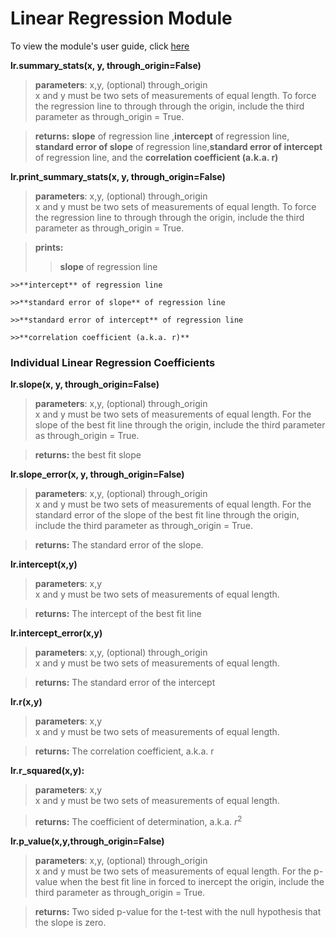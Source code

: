 
# Linear Regression Module 

To view the module's user guide, click [here](http://http://daverosenman.com/linear-regression-user-guide.html)


**lr.summary_stats(x, y, through_origin=False)** 

>**parameters**: x,y, (optional) through_origin <br>
x and y must be two sets of measurements of equal length. To force the regression line to through through the origin, include the third parameter as through_origin = True.

>**returns:**  **slope** of regression line ,**intercept** of regression line, **standard error of slope** of regression line,**standard error of intercept** of regression line, and the **correlation coefficient (a.k.a. r)** 


**lr.print_summary_stats(x, y, through_origin=False)**

>**parameters**: x,y, (optional) through_origin <br>
x and y must be two sets of measurements of equal length. To force the regression line to through through the origin, include the third parameter as through_origin = True.

>**prints:** 
  >>**slope** of regression line 
    
    >>**intercept** of regression line
    
    >>**standard error of slope** of regression line
    
    >>**standard error of intercept** of regression line
    
    >>**correlation coefficient (a.k.a. r)** 


### Individual Linear Regression Coefficients
**lr.slope(x, y, through_origin=False)**

>**parameters**: x,y, (optional) through_origin <br>
x and y must be two sets of measurements of equal length. For the slope of the best fit line through the origin, include the third parameter as through_origin = True.

>**returns:** the best fit slope

**lr.slope_error(x, y, through_origin=False)**

>**parameters**: x,y, (optional) through_origin <br>
x and y must be two sets of measurements of equal length. For the standard error of the slope of the best fit line through the origin, include the third parameter as through_origin = True.

>**returns:** The standard error of the slope.

**lr.intercept(x,y)**
>**parameters**: x,y <br>
x and y must be two sets of measurements of equal length.

>**returns:** The intercept of the best fit line

**lr.intercept_error(x,y)**
>**parameters**: x,y, (optional) through_origin <br>
x and y must be two sets of measurements of equal length.

>**returns:** The standard error of the intercept

**lr.r(x,y)**
>**parameters**: x,y <br>
x and y must be two sets of measurements of equal length.

>**returns:** The correlation coefficient, a.k.a. r

**lr.r_squared(x,y):**
>**parameters**: x,y <br>
x and y must be two sets of measurements of equal length.

>**returns:** The coefficient of determination, a.k.a. $r^2$

**lr.p_value(x,y,through_origin=False)**

>**parameters**: x,y, (optional) through_origin<br>
x and y must be two sets of measurements of equal length. For the p-value when the best fit line in forced to inercept the origin, include the third parameter as through_origin = True.

>**returns:** Two sided p-value for the t-test with the null hypothesis that the slope is zero.
